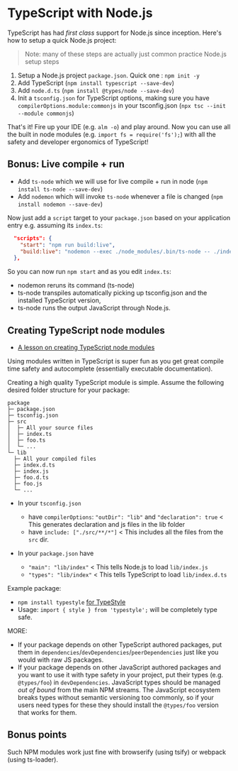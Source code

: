 # TypeScript with Node.js
TypeScript has had *first class* support for Node.js since inception. Here's how to setup a quick Node.js project:

> Note: many of these steps are actually just common practice Node.js setup steps

1. Setup a Node.js project `package.json`. Quick one : `npm init -y`
1. Add TypeScript (`npm install typescript --save-dev`)
1. Add `node.d.ts` (`npm install @types/node --save-dev`)
1. Init a `tsconfig.json` for TypeScript options, making sure you have `compilerOptions.module:commonjs` in your tsconfig.json (`npx tsc --init --module commonjs`)

That's it! Fire up your IDE (e.g. `alm -o`) and play around. Now you can use all the built in node modules (e.g. `import fs = require('fs');`) with all the safety and developer ergonomics of TypeScript!

## Bonus: Live compile + run
* Add `ts-node` which we will use for live compile + run in node (`npm install ts-node --save-dev`)
* Add `nodemon` which will invoke `ts-node` whenever a file is changed (`npm install nodemon --save-dev`)

Now just add a `script` target to your `package.json` based on your application entry e.g. assuming its `index.ts`:

```json
  "scripts": {
    "start": "npm run build:live",
    "build:live": "nodemon --exec ./node_modules/.bin/ts-node -- ./index.ts"
  },
```

So you can now run `npm start` and as you edit `index.ts`:

* nodemon reruns its command (ts-node)
* ts-node transpiles automatically picking up tsconfig.json and the installed TypeScript version,
* ts-node runs the output JavaScript through Node.js.

## Creating TypeScript node modules

* [A lesson on creating TypeScript node modules](https://egghead.io/lessons/typescript-create-high-quality-npm-packages-using-typescript)

Using modules written in TypeScript is super fun as you get great compile time safety and autocomplete (essentially executable documentation).

Creating a high quality TypeScript module is simple. Assume the following desired folder structure for your package:

```text
package
├─ package.json
├─ tsconfig.json
├─ src
│  ├─ All your source files
│  ├─ index.ts
│  ├─ foo.ts
│  └─ ...
└─ lib
  ├─ All your compiled files
  ├─ index.d.ts
  ├─ index.js
  ├─ foo.d.ts
  ├─ foo.js
  └─ ...
```


* In your `tsconfig.json`
  * have `compilerOptions`: `"outDir": "lib"` and `"declaration": true` < This generates declaration and js files in the lib folder
  * have `include: ["./src/**/*"]` < This includes all the files from the `src` dir.

* In your `package.json` have
  * `"main": "lib/index"` < This tells Node.js to load `lib/index.js`
  * `"types": "lib/index"` < This tells TypeScript to load `lib/index.d.ts`


Example package:
* `npm install typestyle` [for TypeStyle](https://www.npmjs.com/package/typestyle)
* Usage: `import { style } from 'typestyle';` will be completely type safe.

MORE:

* If your package depends on other TypeScript authored packages, put them in `dependencies`/`devDependencies`/`peerDependencies` just like you would with raw JS packages.
* If your package depends on other JavaScript authored packages and you want to use it with type safety in your project, put their types (e.g. `@types/foo`) in `devDependencies`. JavaScript types should be managed *out of bound* from the main NPM streams. The JavaScript ecosystem breaks types without semantic versioning too commonly, so if your users need types for these they should install the `@types/foo` version that works for them.

## Bonus points

Such NPM modules work just fine with browserify (using tsify) or webpack (using ts-loader).
